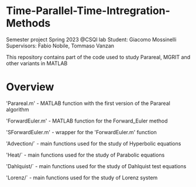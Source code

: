 # Time-Parallel-Time-Intregration-Methods
Semester project Spring 2023 @CSQI lab
Student: Giacomo Mossinelli
Supervisors: Fabio Nobile, Tommaso Vanzan

This repository contains part of the code used to study Parareal, MGRIT and other variants in MATLAB

# Overview

'Parareal.m' - MATLAB function with the first version of the Parareal algorithm

'ForwardEuler.m' - MATLAB function for the Forward_Euler method

'SForwardEuler.m' - wrapper for the 'ForwardEuler.m' function

'Advection/` - main functions used for the study of Hyperbolic equations

'Heat/` - main functions used for the study of Parabolic equations

'Dahlquist/` - main functions used for the study of Dahlquist test equations

'Lorenz/` - main functions used for the study of Lorenz system

